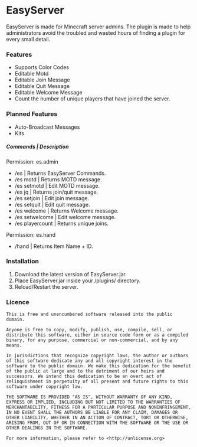# EasyServer
EasyServer is made for Minecraft server admins. The plugin is made to help administrators avoid the troubled and wasted
hours of finding a plugin for every small detail.

### Features
- Supports Color Codes
- Editable Motd
- Editable Join Message
- Editable Quit Message
- Editable Welcome Message
- Count the number of unique players that have joined the server.

### Planned Features
- Auto-Broadcast Messages
- Kits

##### Commands | Description
Permission: es.admin
- /es             | Returns EasyServer Commands.
- /es motd        | Returns MOTD message.
- /es setmotd     | Edit MOTD message.
- /es jq          | Returns join/quit message.
- /es setjoin     | Edit join message.
- /es setquit     | Edit quit message.
- /es welcome     | Returns Welcome message.
- /es setwelcome  | Edit welcome message.
- /es playercount | Returns unique joins.

Permission: es.hand
- /hand | Returns Item Name + ID.


### Installation
1. Download the latest version of EasyServer.jar.
2. Place EasyServer.jar inside your /plugins/ directory.
3. Reload/Restart the server.

### Licence
```
This is free and unencumbered software released into the public domain.

Anyone is free to copy, modify, publish, use, compile, sell, or
distribute this software, either in source code form or as a compiled
binary, for any purpose, commercial or non-commercial, and by any
means.

In jurisdictions that recognize copyright laws, the author or authors
of this software dedicate any and all copyright interest in the
software to the public domain. We make this dedication for the benefit
of the public at large and to the detriment of our heirs and
successors. We intend this dedication to be an overt act of
relinquishment in perpetuity of all present and future rights to this
software under copyright law.

THE SOFTWARE IS PROVIDED "AS IS", WITHOUT WARRANTY OF ANY KIND,
EXPRESS OR IMPLIED, INCLUDING BUT NOT LIMITED TO THE WARRANTIES OF
MERCHANTABILITY, FITNESS FOR A PARTICULAR PURPOSE AND NONINFRINGEMENT.
IN NO EVENT SHALL THE AUTHORS BE LIABLE FOR ANY CLAIM, DAMAGES OR
OTHER LIABILITY, WHETHER IN AN ACTION OF CONTRACT, TORT OR OTHERWISE,
ARISING FROM, OUT OF OR IN CONNECTION WITH THE SOFTWARE OR THE USE OR
OTHER DEALINGS IN THE SOFTWARE.

For more information, please refer to <http://unlicense.org>
```